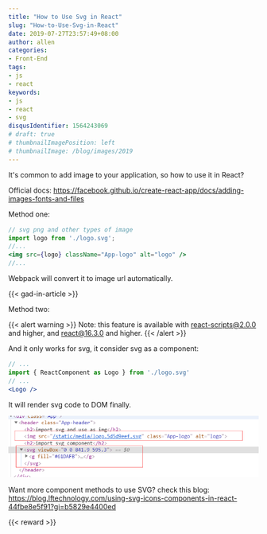```yaml
---
title: "How to Use Svg in React"
slug: "How-to-Use-Svg-in-React"
date: 2019-07-27T23:57:49+08:00
author: allen
categories:
- Front-End
tags:
- js
- react
keywords:
- js
- react
- svg
disqusIdentifier: 1564243069
# draft: true
# thumbnailImagePosition: left
# thumbnailImage: /blog/images/2019
---
```


It's common to add image to your application, so how to use it in React?

<!--more-->

Official docs: https://facebook.github.io/create-react-app/docs/adding-images-fonts-and-files

Method one:
```jsx
// svg png and other types of image
import logo from './logo.svg';
//...
<img src={logo} className="App-logo" alt="logo" />
//...
```

Webpack will convert it to image url automatically.

{{< gad-in-article >}}

Method two:

{{< alert warning >}}
Note: this feature is available with react-scripts@2.0.0 and higher, and react@16.3.0 and higher.
{{< /alert >}}

And it only works for svg, it consider svg as a component:
```jsx
// ...
import { ReactComponent as Logo } from './logo.svg'
// ...
<Logo />
```

It will render svg code to DOM finally.

![](https://raw.githubusercontent.com/justforuse/file-cdn/master/0fd00c40-b100-11e9-98a7-9f9584c17b51.png)

Want more component methods to use SVG? check this blog: https://blog.lftechnology.com/using-svg-icons-components-in-react-44fbe8e5f91?gi=b5829e4400ed

<!-- {{< embed-caniuse css-placeholder-shown >}} -->
{{< reward >}}
